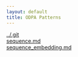 ```yaml
---
layout: default
title: ODPA Patterns
---
```

  
[../.git](../.git)  
[sequence.md](../Action/has_consequence)  
[sequence_embedding.md](../Xsd/sequence_embedding)  
